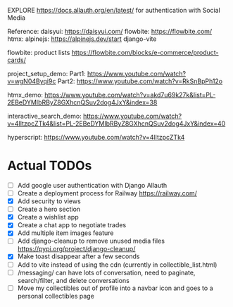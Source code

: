EXPLORE https://docs.allauth.org/en/latest/ for authentication with Social Media


Reference:
daisyui: https://daisyui.com/
flowbite: https://flowbite.com/
htmx:
alpinejs: https://alpinejs.dev/start
django-vite

flowbite: product lists https://flowbite.com/blocks/e-commerce/product-cards/

project_setup_demo: 
    Part1: https://www.youtube.com/watch?v=wgN04Byqi9c
    Part2: https://www.youtube.com/watch?v=RkSnBpPh12o

htmx_demo: https://www.youtube.com/watch?v=akd7u69k27k&list=PL-2EBeDYMIbRByZ8GXhcnQSuv2dog4JxY&index=38

interactive_search_demo: https://www.youtube.com/watch?v=4lItzpcZTk4&list=PL-2EBeDYMIbRByZ8GXhcnQSuv2dog4JxY&index=40

hyperscript: https://www.youtube.com/watch?v=4lItzpcZTk4

# Actual TODOs
- [ ] Add google user authentication with Django Allauth
- [ ] Create a deployment process for Railway https://railway.com/
- [x] Add security to views
- [ ] Create a hero section
- [x] Create a wishlist app
- [x] Create a chat app to negotiate trades
- [x] Add multiple item images feature
- [ ] Add django-cleanup to remove unused media files https://pypi.org/project/django-cleanup/
- [x] Make toast disappear after a few seconds
- [ ] Add <script src="https://unpkg.com/hyperscript.org@0.9.14"></script> to vite instead of using the cdn (currently in collectible_list.html)
- [ ] /messaging/ can have lots of conversation, need to paginate, search/filter, and delete conversations
- [ ] Move my collectibles out of profile into a navbar icon and goes to a personal collectibles page